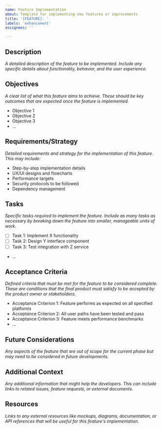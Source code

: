 ```yaml
---
name: Feature Implementation
about: Template for implementing new features or improvements
title: '[FEATURE]: '
labels: 'enhancement'
assignees: ''

---
```


## Description
_A detailed description of the feature to be implemented. Include any specific details about functionality, behavior, and the user experience._

## Objectives
_A clear list of what this feature aims to achieve. These should be key outcomes that are expected once the feature is implemented._

- Objective 1
- Objective 2
- Objective 3
- ...

## Requirements/Strategy
_Detailed requirements and strategy for the implementation of this feature. This may include:_

- Step-by-step implementation details
- UX/UI designs and flowcharts
- Performance targets
- Security protocols to be followed
- Dependency management

## Tasks
_Specific tasks required to implement the feature. Include as many tasks as necessary by breaking down the feature into smaller, manageable units of work._

- [ ] Task 1: Implement X functionality
- [ ] Task 2: Design Y interface component
- [ ] Task 3: Test integration with Z service
- ...

## Acceptance Criteria
_Defined criteria that must be met for the feature to be considered complete. These are conditions that the final product must satisfy to be accepted by the product owner or stakeholders._

- Acceptance Criterion 1: Feature performs as expected on all specified platforms
- Acceptance Criterion 2: All user paths have been tested and pass
- Acceptance Criterion 3: Feature meets performance benchmarks
- ...

## Future Considerations
_Any aspects of the feature that are out of scope for the current phase but may need to be considered in future developments._

## Additional Context
_Any additional information that might help the developers. This can include links to related issues, feature requests, or external documents._

## Resources
_Links to any external resources like mockups, diagrams, documentation, or API references that will be useful for this feature's implementation._

